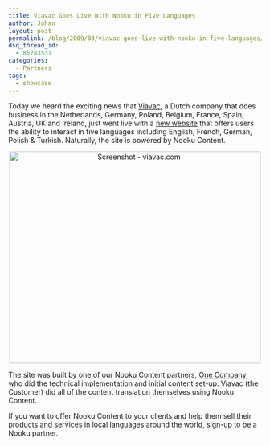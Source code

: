 ```yaml
---
title: Viavac Goes Live With Nooku in Five Languages
author: Johan
layout: post
permalink: /blog/2009/03/viavac-goes-live-with-nooku-in-five-languages/
dsq_thread_id:
  - 85783531
categories:
  - Partners
tags:
  - showcase
---
```

Today we heard the exciting news that [Viavac][1], a Dutch company that does business in the Netherlands, Germany, Poland, Belgium, France, Spain, Austria, UK and Ireland, just went live with a [new website][2] that offers users the ability to interact in five languages including English, French, German, Polish & Turkish. Naturally, the site is powered by Nooku Content.

<div style="text-align: center;">
  <a class="image" title="Screenshot - viavac.com" href="http://www.viavac.com"><img src="http://farm4.static.flickr.com/3554/3328372813_aa9518c00e.jpg" alt="Screenshot - viavac.com" width="500" height="422" /></a>
</div>

<!--more-->

The site was built by one of our Nooku Content partners, [One Company][3], who did the technical implementation and initial content set-up. Viavac (the Customer) did all of the content translation themselves using Nooku Content.

If you want to offer Nooku Content to your clients and help them sell their products and services in local languages around the world, [sign-up][4] to be a Nooku partner.

 [1]: http://www.viavac.com/en/about-us.html
 [2]: http://www.viavac.com/en/home.html
 [3]: http://www.one-company.nl/
 [4]: ../en/partners/become.html